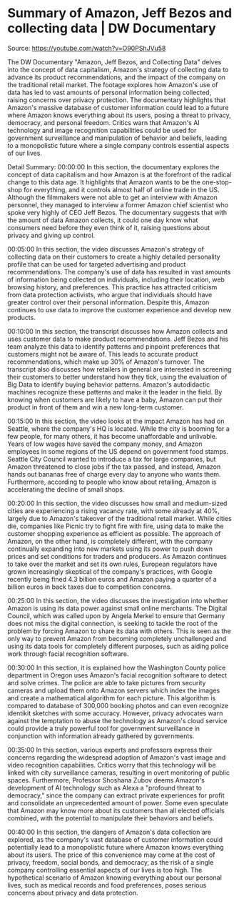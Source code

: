 # Summary of Amazon, Jeff Bezos and collecting data | DW Documentary

Source: https://youtube.com/watch?v=O90PShJVu58

The DW Documentary "Amazon, Jeff Bezos, and Collecting Data" delves into the concept of data capitalism, Amazon's strategy of collecting data to advance its product recommendations, and the impact of the company on the traditional retail market. The footage explores how Amazon's use of data has led to vast amounts of personal information being collected, raising concerns over privacy protection. The documentary highlights that Amazon's massive database of customer information could lead to a future where Amazon knows everything about its users, posing a threat to privacy, democracy, and personal freedom. Critics warn that Amazon's AI technology and image recognition capabilities could be used for government surveillance and manipulation of behavior and beliefs, leading to a monopolistic future where a single company controls essential aspects of our lives.

Detail Summary: 
00:00:00
In this section, the documentary explores the concept of data capitalism and how Amazon is at the forefront of the radical change to this data age. It highlights that Amazon wants to be the one-stop-shop for everything, and it controls almost half of online trade in the US. Although the filmmakers were not able to get an interview with Amazon personnel, they managed to interview a former Amazon chief scientist who spoke very highly of CEO Jeff Bezos. The documentary suggests that with the amount of data Amazon collects, it could one day know what consumers need before they even think of it, raising questions about privacy and giving up control.

00:05:00
In this section, the video discusses Amazon's strategy of collecting data on their customers to create a highly detailed personality profile that can be used for targeted advertising and product recommendations. The company's use of data has resulted in vast amounts of information being collected on individuals, including their location, web browsing history, and preferences. This practice has attracted criticism from data protection activists, who argue that individuals should have greater control over their personal information. Despite this, Amazon continues to use data to improve the customer experience and develop new products.

00:10:00
In this section, the transcript discusses how Amazon collects and uses customer data to make product recommendations. Jeff Bezos and his team analyze this data to identify patterns and pinpoint preferences that customers might not be aware of. This leads to accurate product recommendations, which make up 30% of Amazon's turnover. The transcript also discusses how retailers in general are interested in screening their customers to better understand how they tick, using the evaluation of Big Data to identify buying behavior patterns. Amazon's autodidactic machines recognize these patterns and make it the leader in the field. By knowing when customers are likely to have a baby, Amazon can put their product in front of them and win a new long-term customer.

00:15:00
In this section, the video looks at the impact Amazon has had on Seattle, where the company's HQ is located. While the city is booming for a few people, for many others, it has become unaffordable and unlivable. Years of low wages have saved the company money, and Amazon employees in some regions of the US depend on government food stamps. Seattle City Council wanted to introduce a tax for large companies, but Amazon threatened to close jobs if the tax passed, and instead, Amazon hands out bananas free of charge every day to anyone who wants them. Furthermore, according to people who know about retailing, Amazon is accelerating the decline of small shops.

00:20:00
In this section, the video discusses how small and medium-sized cities are experiencing a rising vacancy rate, with some already at 40%, largely due to Amazon's takeover of the traditional retail market. While cities die, companies like Picnic try to fight fire with fire, using data to make the customer shopping experience as efficient as possible. The approach of Amazon, on the other hand, is completely different, with the company continually expanding into new markets using its power to push down prices and set conditions for traders and producers. As Amazon continues to take over the market and set its own rules, European regulators have grown increasingly skeptical of the company's practices, with Google recently being fined 4.3 billion euros and Amazon paying a quarter of a billion euros in back taxes due to competition concerns.

00:25:00
In this section, the video discusses the investigation into whether Amazon is using its data power against small online merchants. The Digital Council, which was called upon by Angela Merkel to ensure that Germany does not miss the digital connection, is seeking to tackle the root of the problem by forcing Amazon to share its data with others. This is seen as the only way to prevent Amazon from becoming completely unchallenged and using its data tools for completely different purposes, such as aiding police work through facial recognition software.

00:30:00
In this section, it is explained how the Washington County police department in Oregon uses Amazon's facial recognition software to detect and solve crimes. The police are able to take pictures from security cameras and upload them onto Amazon servers which index the images and create a mathematical algorithm for each picture. This algorithm is compared to database of 300,000 booking photos and can even recognize identikit sketches with some accuracy. However, privacy advocates warn against the temptation to abuse the technology as Amazon's cloud service could provide a truly powerful tool for government surveillance in conjunction with information already gathered by governments.

00:35:00
In this section, various experts and professors express their concerns regarding the widespread adoption of Amazon's vast image and video recognition capabilities. Critics worry that this technology will be linked with city surveillance cameras, resulting in overt monitoring of public spaces. Furthermore, Professor Shoshana Zubov deems Amazon's development of AI technology such as Alexa a "profound threat to democracy," since the company can extract private experiences for profit and consolidate an unprecedented amount of power. Some even speculate that Amazon may know more about its customers than all elected officials combined, with the potential to manipulate their behaviors and beliefs.

00:40:00
In this section, the dangers of Amazon's data collection are explored, as the company's vast database of customer information could potentially lead to a monopolistic future where Amazon knows everything about its users. The price of this convenience may come at the cost of privacy, freedom, social bonds, and democracy, as the risk of a single company controlling essential aspects of our lives is too high. The hypothetical scenario of Amazon knowing everything about our personal lives, such as medical records and food preferences, poses serious concerns about privacy and data protection.

